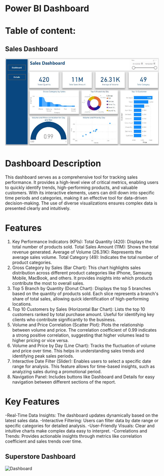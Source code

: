 # Power BI Dashboard
# Table of content:

## Sales Dashboard
![Dashboard](Dash_img1.JPG)

# Dashboard Description
This dashboard serves as a comprehensive tool for tracking sales performance. It provides a high-level view of critical metrics, enabling users to quickly identify trends, high-performing products, and valuable customers. With its interactive elements, users can drill down into specific time periods and categories, making it an effective tool for data-driven decision-making. The use of diverse visualizations ensures complex data is presented clearly and intuitively.

# Features
1. Key Performance Indicators (KPIs):
Total Quantity (420): Displays the total number of products sold.
Total Sales Amount (11M): Shows the total revenue generated.
Average of Volume (26.31K): Represents the average sales volume.
Total Category (49): Indicates the total number of product categories.
2. Gross Category by Sales (Bar Chart):
This chart highlights sales distribution across different product categories like iPhone, Samsung Mobile, MacBook, and others.
It provides insights into which products contribute the most to overall sales.
3. Top 5 Branch by Quantity (Donut Chart):
Displays the top 5 branches based on the quantity of products sold.
Each slice represents a branch's share of total sales, allowing quick identification of high-performing locations.
4. Top 10 Customers by Sales (Horizontal Bar Chart):
Lists the top 10 customers ranked by total purchase amount.
Useful for identifying key clients who contribute significantly to the business.
5. Volume and Price Correlation (Scatter Plot):
Plots the relationship between volume and price.
The correlation coefficient of 0.99 indicates a strong positive correlation, suggesting that higher volumes lead to higher pricing or vice versa.
6. Volume and Price by Day (Line Chart):
Tracks the fluctuation of volume and price over time.
This helps in understanding sales trends and identifying peak sales periods.
7. Interactive Date Filter (Slider):
Enables users to select a specific date range for analysis.
This feature allows for time-based insights, such as analyzing sales during a promotional period.
8. Navigation Panel:
Includes buttons like Dashboard and Details for easy navigation between different sections of the report.
# Key Features
-Real-Time Data Insights: The dashboard updates dynamically based on the latest sales data.
-Interactive Filtering: Users can filter data by date range or specific categories for detailed analysis.
-User-Friendly Visuals: Clear and intuitive charts make complex data easy to interpret.
-Correlations and Trends: Provides actionable insights through metrics like correlation coefficient and sales trends over time.

## Superstore Dashboard
![Dashboard](Dashboard1.JPG)
